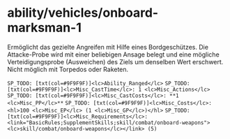 # ability/vehicles/onboard-marksman-1

Ermöglicht das gezielte Angreifen mit Hilfe eines Bordgeschützes. Die Attacke-Probe wird mit einer beliebigen Ansage belegt und eine mögliche Verteidigungsprobe (Ausweichen) des Ziels um denselben Wert erschwert. Nicht möglich mit Torpedos oder Raketen.

`SP_TODO: [txt(col=#9F9F9F)]<lc>Ability_Ranged</lc>`
`SP_TODO: [txt(col=#9F9F9F)]<lc>Misc_CastTime</lc>: 1 <lc>Misc_Actions</lc>`
`SP_TODO: [txt(col=#9F9F9F)]<lc>Misc_CastCosts</lc>: **1 <lc>Misc_PP</lc>**`
`SP_TODO: [txt(col=#9F9F9F)]<lc>Misc_Costs</lc>: <hl>100 <lc>Misc_EP</lc> (1 <lc>Misc_GP</lc>)</hl>`
`SP_TODO: [txt(col=#9F9F9F)]<lc>Misc_Requirements</lc>: <link="BasicRules;SupplementSkills;skill/combat/onboard-weapons"><lc>skill/combat/onboard-weapons</lc></link> (5)`